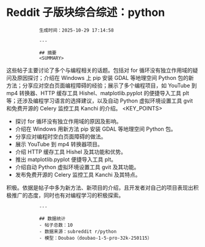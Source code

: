 # Reddit 子版块综合综述：python
                生成时间：2025-10-29 17:14:58

                ---

                ## 摘要
                <SUMMARY>
这些帖子主要讨论了多个与编程相关的话题。包括对 for 循环没有独立作用域的疑问及原因探讨；介绍在 Windows 上 pip 安装 GDAL 等地理空间 Python 包的新方法；分享应对空白页面编程障碍的经验；展示了多个编程项目，如 YouTube 到 mp4 转换器、HTTP 缓存工具 Hishel、matplotlib.pyplot 的便捷导入工具 plt 等；还涉及编程学习语言的选择建议，以及自动 Python 虚拟环境设置工具 gvit 和免费开源的 Celery 监控工具 Kanchi 的介绍。
<KEY_POINTS>
- 探讨 for 循环没有独立作用域的原因及影响。
- 介绍在 Windows 用新方法 pip 安装 GDAL 等地理空间 Python 包。
- 分享应对编程时空白页面障碍的做法。
- 展示 YouTube 到 mp4 转换器项目。
- 介绍 HTTP 缓存工具 Hishel 及其功能和优势。
- 推出 matplotlib.pyplot 便捷导入工具 plt。
- 介绍自动 Python 虚拟环境设置工具 gvit 及其功能。
- 发布免费开源的 Celery 监控工具 Kanchi 及其特点。
<SENTIMENT>
积极。依据是帖子中多为新方法、新项目的介绍，且开发者对自己的项目表现出积极推广的态度，同时也有对编程学习的积极探索。

                ---

                ## 数据统计
                - 帖子总数：10
                - 数据来源：subreddit r/python
                - 模型：Doubao（doubao-1-5-pro-32k-250115）

                